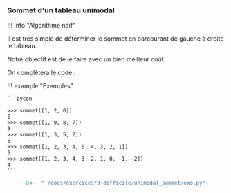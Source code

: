 

### Sommet d'un tableau unimodal 



!!! info "Algorithme naïf"

   Il est très simple de déterminer le sommet en parcourant de gauche à droite le tableau.

   Notre objectif est de le faire avec un bien meilleur coût.

On complètera le code :



!!! example "Exemples"

    ```pycon

    >>> sommet([1, 2, 0])
    2
    >>> sommet([1, 9, 8, 7])
    9
    >>> sommet([1, 3, 5, 2])
    5
    >>> sommet([1, 2, 3, 4, 5, 4, 3, 2, 1])
    5
    >>> sommet([1, 2, 3, 4, 3, 2, 1, 0, -1, -2])
    4
    ```


```python
    --8<-- "./docs/exercices/3-difficile/unimodal_sommet/exo.py"
```

